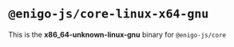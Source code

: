 # `@enigo-js/core-linux-x64-gnu`

This is the **x86_64-unknown-linux-gnu** binary for `@enigo-js/core`
